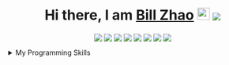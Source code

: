 <h1 align="center">Hi there, I am <a href="https://www.iambillzhao.com/" target="_blank">Bill Zhao</a> <img src="https://media.giphy.com/media/hvRJCLFzcasrR4ia7z/giphy.gif" width="25px"> <a href="https://www.iambillzhao.com/" target="blank"> <img align="center" src="https://img.shields.io/badge/Open_To_Work!-FFA500?style=for-the-badge&logo=rss&logoColor=white"></h1>
<p align="center">
  <a href="https://www.iambillzhao.com/" target="blank"><img align="center" src="https://img.shields.io/badge/Website-18BFFF?style=for-the-badge&logo=LibreOffice&logoColor=white"></a>
  <a href="https://www.iambillzhao.com/resume" target="blank"><img align="center" src="https://img.shields.io/badge/Resume-34A853?style=for-the-badge&logo=google-sheets&logoColor=white"></a>
  <a href="https://www.linkedin.com/in/iambillzhao/" target="blank"><img align="center" src="https://img.shields.io/badge/LinkedIn-0077B5?style=for-the-badge&logo=linkedin&logoColor=white"></a>
  <a href="https://scholar.google.com/citations?user=-ruLhVAAAAAJ" target="blank"><img align="center" src="https://img.shields.io/badge/Scholar-E37400?style=for-the-badge&logo=google&logoColor=white"></a>
  <a href="https://www.github.com/iambillzhao/" target="blank"><img align="center" src="https://img.shields.io/badge/GitHub-100000?style=for-the-badge&logo=github&logoColor=white"></a>
  <a href="https://www.facebook.com/iambillzhao/" target="blank"><img align="center" src="https://img.shields.io/badge/Facebook-1877F2?style=for-the-badge&logo=facebook&logoColor=white"></a>
  <a href="https://www.instagram.com/iambillzhao/" target="blank"><img align="center" src="https://img.shields.io/badge/Instagram-E4405F?style=for-the-badge&logo=instagram&logoColor=white"></a>
  <a href="https://www.twitter.com/iambillzhao/" target="blank"><img align="center" src="https://img.shields.io/badge/Twitter-1DA1F2?style=for-the-badge&logo=twitter&logoColor=white"></a>
</p>

<details>
  <summary>My Programming Skills</summary>
    <p align="center">
      <a href="https://www.iambillzhao.com/" target="blank"><img align="center" src="https://img.shields.io/badge/Java-ED8B00?style=for-the-badge&logo=java&logoColor=white">
      <a href="https://www.iambillzhao.com/" target="blank"><img align="center" src="https://img.shields.io/badge/C%2B%2B-00599C?style=for-the-badge&logo=c%2B%2B&logoColor=white">
      <a href="https://www.iambillzhao.com/" target="blank"><img align="center" src="https://img.shields.io/badge/C-00599C?style=for-the-badge&logo=c&logoColor=white">
      <a href="https://www.iambillzhao.com/" target="blank"><img align="center" src="https://img.shields.io/badge/Python-3776AB?style=for-the-badge&logo=python&logoColor=white">
      <a href="https://www.iambillzhao.com/" target="blank"><img align="center" src="https://img.shields.io/badge/HTML-239120?style=for-the-badge&logo=html5&logoColor=white">
      <a href="https://www.iambillzhao.com/" target="blank"><img align="center" src="https://img.shields.io/badge/CSS-239120?&style=for-the-badge&logo=css3&logoColor=white">
      <a href="https://www.iambillzhao.com/" target="blank"><img align="center" src="https://img.shields.io/badge/PHP-777BB4?style=for-the-badge&logo=php&logoColor=white">
      <a href="https://www.iambillzhao.com/" target="blank"><img align="center" src="https://img.shields.io/badge/JavaScript-323330?style=for-the-badge&logo=javascript&logoColor=F7DF1E">
      <a href="https://www.iambillzhao.com/" target="blank"><img align="center" src="https://img.shields.io/badge/R-75AADB?style=for-the-badge&logo=RStudio&logoColor=white">
      <a href="https://www.iambillzhao.com/" target="blank"><img align="center" src="https://img.shields.io/badge/SQL-07405E?style=for-the-badge&logo=sqlite&logoColor=white">
      <a href="https://www.iambillzhao.com/" target="blank"><img align="center" src="https://img.shields.io/badge/Assembly-217346?style=for-the-badge&logo=motorola&logoColor=white">
    </p>
    <img align="left" src="https://github-readme-stats.vercel.app/api?username=iambillzhao&show_icons=true&hide_border=true&hide_title=true&count_private=true" />
    <img align="left" src="https://github-readme-stats.vercel.app/api/top-langs/?username=iambillzhao&hide_border=true&layout=compact&hide_title=true" />
</details>
